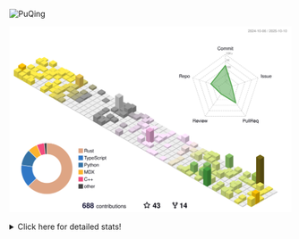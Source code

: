 ![PuQing](https://user-images.githubusercontent.com/27223114/171565019-9a56fae6-b08b-421f-99db-7e830da42371.png)

![](./profile-3d-contrib/profile-season-animate.svg)

<details>
<summary>Click here for detailed stats!</summary>

<!--START_SECTION:waka-->
![Lines of code](https://img.shields.io/badge/From%20Hello%20World%20I%27ve%20Written-2.7%20million%20lines%20of%20code-blue)

**🐱 My GitHub Data** 

> 📦 470.4 kB Used in GitHub's Storage 
 > 
> 🏆 539 Contributions in the Year 2025
 > 
> 🚫 Not Opted to Hire
 > 
> 📜 35 Public Repositories 
 > 
> 🔑 36 Private Repositories 
 > 
**I'm an Early 🐤** 

```text
🌞 Morning                1030 commits        ██░░░░░░░░░░░░░░░░░░░░░░░   09.46 % 
🌆 Daytime                4697 commits        ███████████░░░░░░░░░░░░░░   43.15 % 
🌃 Evening                2953 commits        ███████░░░░░░░░░░░░░░░░░░   27.13 % 
🌙 Night                  2205 commits        █████░░░░░░░░░░░░░░░░░░░░   20.26 % 
```


📊 **This Week I Spent My Time On** 

```text
💬 Programming Languages: 
Python                   17 hrs 28 mins      ██████████████░░░░░░░░░░░   54.75 % 
Rust                     8 hrs 49 mins       ███████░░░░░░░░░░░░░░░░░░   27.67 % 
TOML                     1 hr 54 mins        █░░░░░░░░░░░░░░░░░░░░░░░░   05.97 % 
JSON                     1 hr 24 mins        █░░░░░░░░░░░░░░░░░░░░░░░░   04.41 % 
CSV                      55 mins             █░░░░░░░░░░░░░░░░░░░░░░░░   02.90 % 

🔥 Editors: 
VS Code                  31 hrs 48 mins      █████████████████████████   99.64 % 
Obsidian                 6 mins              ░░░░░░░░░░░░░░░░░░░░░░░░░   00.36 % 

💻 Operating System: 
Linux                    20 hrs 14 mins      ████████████████░░░░░░░░░   63.41 % 
WSL                      11 hrs 29 mins      █████████░░░░░░░░░░░░░░░░   36.00 % 
Mac                      7 mins              ░░░░░░░░░░░░░░░░░░░░░░░░░   00.38 % 
Windows                  4 mins              ░░░░░░░░░░░░░░░░░░░░░░░░░   00.21 % 
```


<!--END_SECTION:waka-->
</details>
